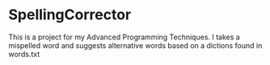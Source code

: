 # SpellingCorrector
This is a project for my Advanced Programming Techniques. 
I takes a mispelled word and suggests alternative words based on a dictions found in words.txt
